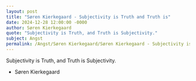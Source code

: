 ```yaml
---
layout: post
title: "Søren Kierkegaard - Subjectivity is Truth and Truth is"
date: 2024-12-28 12:00:00 -0000
author: Søren Kierkegaard
quote: "Subjectivity is Truth, and Truth is Subjectivity."
subject: Angst
permalink: /Angst/Søren Kierkegaard/Søren Kierkegaard - Subjectivity is Truth and Truth is
---
```


Subjectivity is Truth, and Truth is Subjectivity.

- Søren Kierkegaard
